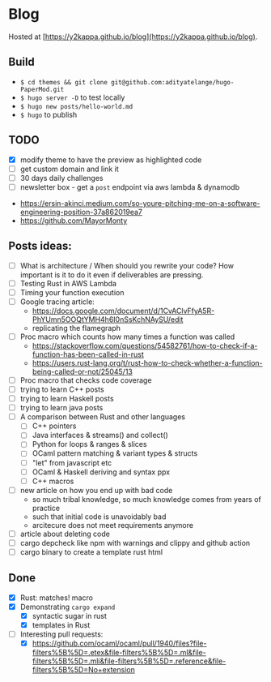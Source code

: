 # Blog

Hosted at [https://y2kappa.github.io/blog](https://y2kappa.github.io/blog).

## Build
- `$ cd themes && git clone git@github.com:adityatelange/hugo-PaperMod.git`
- `$ hugo server -D` to test locally
- `$ hugo new posts/hello-world.md`
- `$ hugo` to publish


## TODO
- [x] modify theme to have the preview as highlighted code
- [ ] get custom domain and link it
- [ ] 30 days daily challenges
- [ ] newsletter box - get a `post` endpoint via aws lambda & dynamodb
- https://ersin-akinci.medium.com/so-youre-pitching-me-on-a-software-engineering-position-37a862019ea7
- https://github.com/MayorMonty

## Posts ideas:
- [ ] What is architecture / When should you rewrite your code? How important is it to do it even if deliverables are pressing.
- [ ] Testing Rust in AWS Lambda
- [ ] Timing your function execution
- [ ] Google tracing article:
    - https://docs.google.com/document/d/1CvAClvFfyA5R-PhYUmn5OOQtYMH4h6I0nSsKchNAySU/edit
    - replicating the flamegraph
- [ ] Proc macro which counts how many times a function was called
    - https://stackoverflow.com/questions/54582761/how-to-check-if-a-function-has-been-called-in-rust
    - https://users.rust-lang.org/t/rust-how-to-check-whether-a-function-being-called-or-not/25045/13
- [ ] Proc macro that checks code coverage
- [ ] trying to learn C++ posts
- [ ] trying to learn Haskell posts
- [ ] trying to learn java posts
- [ ] A comparison between Rust and other languages
    - [ ] C++ pointers
    - [ ] Java interfaces & streams() and collect()
    - [ ] Python for loops & ranges & slices
    - [ ] OCaml pattern matching & variant types & structs
    - [ ] "let" from javascript etc
    - [ ] OCaml & Haskell deriving and syntax ppx
    - [ ] C++ macros
- [ ] new article on how you end up with bad code
    - so much tribal knowledge, so much knowledge comes from years of practice
    - such that initial code is unavoidably bad
    - arcitecure does not meet requirements anymore
- [ ] article about deleting code
- [ ] cargo depcheck like npm with warnings and clippy and github action
- [ ] cargo binary to create a template rust html

## Done
- [x] Rust: matches! macro
- [x] Demonstrating `cargo expand`
    - [x] syntactic sugar in rust
    - [x] templates in Rust
- [ ] Interesting pull requests:
    - [x] https://github.com/ocaml/ocaml/pull/1940/files?file-filters%5B%5D=.etex&file-filters%5B%5D=.ml&file-filters%5B%5D=.mli&file-filters%5B%5D=.reference&file-filters%5B%5D=No+extension